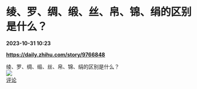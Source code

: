 # 绫、罗、绸、缎、丝、帛、锦、绢的区别是什么？

**2023-10-31 10:23**

**https://daily.zhihu.com/story/9766848**

绫、罗、绸、缎、丝、帛、锦、绢的区别是什么？  
![](https://img3.chouti.com/CHOUTI_231031_462E129280E0428CBB372DACA5FB4C7F.jpg)  
[评论](https://m.chouti.com/link/40455777)